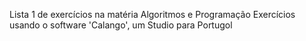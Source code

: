 Lista 1 de exercícios na matéria Algoritmos e Programação
Exercícios usando o software 'Calango', um Studio para Portugol
